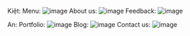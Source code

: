 
Kiệt: 
Menu:
![image](https://user-images.githubusercontent.com/68959566/131294341-2553ff0d-4287-478c-9f9b-d11daee39329.png)
About us:
![image](https://user-images.githubusercontent.com/68959566/131294468-1b2e2f15-e775-4637-bfee-fbc7829b84f0.png)
Feedback:
![image](https://user-images.githubusercontent.com/68959566/131294538-cd63da9b-2fa7-4040-93e2-33249009848d.png)


An: 
Portfolio:
![image](https://user-images.githubusercontent.com/68959566/131294572-4d1fe3a0-5d73-4fe1-97b1-4d3074a75b42.png)
Blog:
![image](https://user-images.githubusercontent.com/68959566/131294602-5e95507e-0f59-4a5f-bc65-2b03ef5ad18b.png)
Contact us:
![image](https://user-images.githubusercontent.com/68959566/131294634-1242f6cd-7095-447a-bfdb-96586cfa2b5c.png)


